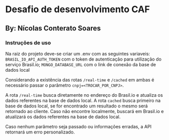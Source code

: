 # Desafio de desenvolvimento CAF

## By: Nícolas Conterato Soares


### Instruções de uso

Na raiz do projeto deve-se criar um .env com as seguintes variaveis: 
`BRASIL_IO_API_AUTH_TOKEN` com o token de autenticação para utilização do serviço Brasil.io;
`MONGO_DATABASE_URL` com o link de conexão da base de dados local

Considerando a existência das rotas `/real-time` e `/cached` em ambas é necessário passar o parâmetro `cnpj=<TROCAR_POR_CNPJ>`.

A rota `/real-time` busca diretamente no endereço do Brasil.io e atualiza os dados referentes na base de dados local.
A rota `cached` busca primeiro na base de dados local, se for encontrado um resultado o mesmo será retornado ao cliente. Caso não encontre localmente, buscará em Brasil.io e atualizará os dados referentes na base de dados local.

Caso nenhum parâmetro seja passado ou informações erradas, a API retornará um erro personalizado.
 
